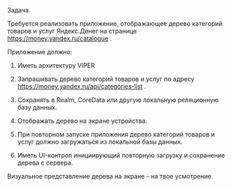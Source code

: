 
Задача. 

Требуется реализовать приложение, отображающее дерево категорий товаров и услуг Яндекс.Денег на странице https://money.yandex.ru/catalogue .

Приложение должно:

1. Иметь архитектуру VIPER
2. Запрашивать дерево категорий товаров и услуг по адресу
https://money.yandex.ru/api/categories-list .

3. Сохранять в Realm, CoreData или другую локальную реляционную базу данных.
4. Отображать дерево на экране устройства.
5. При повторном запуске приложения дерево категорий товаров и услуг должно загружаться из локальной базы данных.
6. Иметь UI-контрол инициирующий повторную загрузку и сохранение дерева с сервера.

Визуальное представление дерева на экране - на твое усмотрение.





